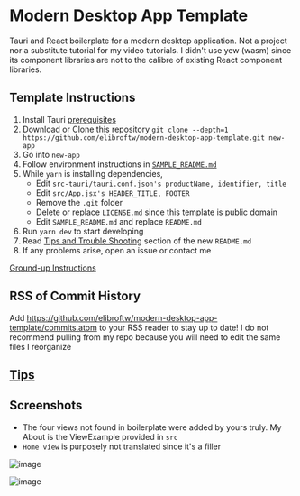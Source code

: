 # Modern Desktop App Template

Tauri and React boilerplate for a modern desktop application. Not a project nor a substitute tutorial for my video tutorials. I didn't use yew (wasm) since its component libraries are not to the calibre of existing React component libraries.

## Template Instructions

1. Install Tauri [prerequisites](https://tauri.app/v1/guides/getting-started/prerequisites)
2. Download or Clone this repository `git clone --depth=1 https://github.com/elibroftw/modern-desktop-app-template.git new-app`
3. Go into `new-app`
4. Follow environment instructions in [`SAMPLE_README.md`](./SAMPLE_README.md)
5. While `yarn` is installing dependencies,
    - Edit `src-tauri/tauri.conf.json's productName, identifier, title`
    - Edit `src/App.jsx's HEADER_TITLE, FOOTER`
    - Remove the `.git` folder
    - Delete or replace `LICENSE.md` since this template is public domain
    - Edit `SAMPLE_README.md` and replace `README.md`
6. Run `yarn dev` to start developing
7. Read [Tips and Trouble Shooting](#tips) section of the new `README.md`
8. If any problems arise, open an issue or contact me

[Ground-up Instructions](https://tauri.app/v1/guides/getting-started/setup/)

## RSS of Commit History

Add https://github.com/elibroftw/modern-desktop-app-template/commits.atom to your RSS reader to stay up to date!
I do not recommend pulling from my repo because you will need to edit the same files I reorganize

## [Tips](/SAMPLE_README.md#tips-and-trouble-shooting)

## Screenshots

- The four views not found in boilerplate were added by yours truly. My About is the ViewExample provided in `src`
- `Home view` is purposely not translated since it's a filler

![image](https://user-images.githubusercontent.com/21298211/160052266-9f9ea8ec-6964-4f76-bccb-2913998e5b23.png)

![image](https://user-images.githubusercontent.com/21298211/160052283-5ee37ed7-be8e-4713-bdb3-2d4279afc36f.png)
